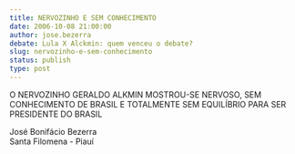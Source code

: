 ```yaml
---
title: NERVOZINHO E SEM CONHECIMENTO
date: 2006-10-08 21:00:00
author: jose.bezerra
debate: Lula X Alckmin: quem venceu o debate?
slug: nervozinho-e-sem-conhecimento
status: publish 
type: post
---
```


O NERVOZINHO GERALDO ALKMIN MOSTROU-SE NERVOSO, SEM CONHECIMENTO DE BRASIL E TOTALMENTE SEM EQUILÍBRIO PARA SER PRESIDENTE DO BRASIL


José Bonifácio Bezerra  
Santa Filomena - Piauí


